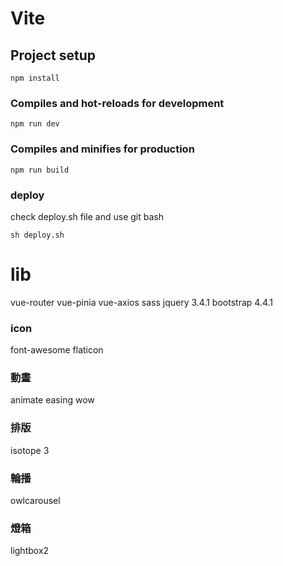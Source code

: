 # Vite 

## Project setup

```
npm install
```

### Compiles and hot-reloads for development

```
npm run dev
```

### Compiles and minifies for production

```
npm run build
```

### deploy
check deploy.sh file and use git bash

```
sh deploy.sh
```


# lib 
vue-router
vue-pinia
vue-axios
sass
jquery 3.4.1
bootstrap 4.4.1

### icon
font-awesome
flaticon 

### 動畫
animate 
easing 
wow 

### 排版
isotope 3

### 輪播
owlcarousel 

### 燈箱
lightbox2 